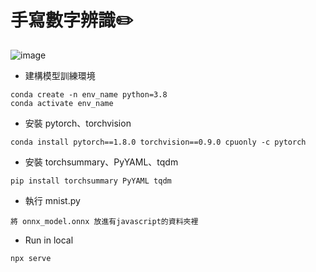 # 手寫數字辨識✏️
![image](https://github.com/Charles917009/python/blob/master/Chen-Qun-Lin%20homework/網頁.png)
* 建構模型訓練環境
```
conda create -n env_name python=3.8
conda activate env_name
```
*  安裝 pytorch、torchvision
```
conda install pytorch==1.8.0 torchvision==0.9.0 cpuonly -c pytorch
```
*  安裝 torchsummary、PyYAML、tqdm
```
pip install torchsummary PyYAML tqdm
```
*  執行 mnist.py
```
將 onnx_model.onnx 放進有javascript的資料夾裡
``` 
*  Run in local
```
npx serve
``` 